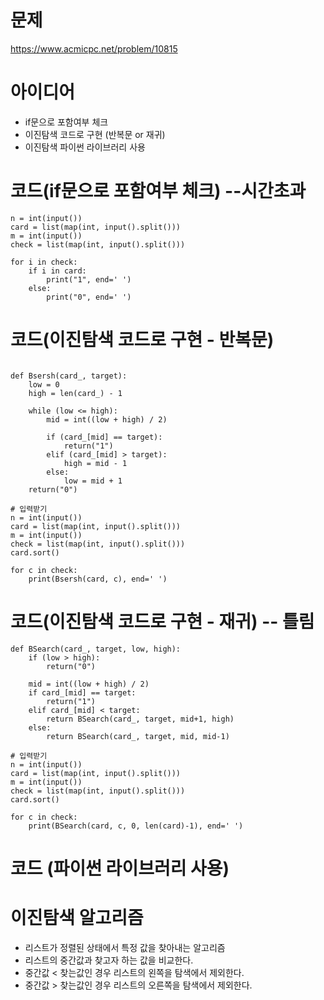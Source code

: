# 문제
https://www.acmicpc.net/problem/10815

###

# 아이디어
- if문으로 포함여부 체크
- 이진탐색 코드로 구현 (반복문 or 재귀)
- 이진탐색 파이썬 라이브러리 사용

### 

# 코드(if문으로 포함여부 체크) --시간초과
```{python}
n = int(input())
card = list(map(int, input().split()))
m = int(input())
check = list(map(int, input().split()))

for i in check:
    if i in card:
        print("1", end=' ')
    else:
        print("0", end=' ')
```
###

# 코드(이진탐색 코드로 구현 - 반복문)
```{python}

def Bsersh(card_, target):
    low = 0
    high = len(card_) - 1

    while (low <= high):
        mid = int((low + high) / 2)

        if (card_[mid] == target):
            return("1")
        elif (card_[mid] > target):
            high = mid - 1
        else:
            low = mid + 1
    return("0")

# 입력받기
n = int(input())
card = list(map(int, input().split()))
m = int(input())
check = list(map(int, input().split()))
card.sort()

for c in check:
    print(Bsersh(card, c), end=' ')

```
###

# 코드(이진탐색 코드로 구현 - 재귀) -- 틀림
```
def BSearch(card_, target, low, high):
    if (low > high):
        return("0")

    mid = int((low + high) / 2)
    if card_[mid] == target:
        return("1")
    elif card_[mid] < target:
        return BSearch(card_, target, mid+1, high)
    else:
        return BSearch(card_, target, mid, mid-1)

# 입력받기
n = int(input())
card = list(map(int, input().split()))
m = int(input())
check = list(map(int, input().split()))
card.sort()

for c in check:
    print(BSearch(card, c, 0, len(card)-1), end=' ')
```
# 코드 (파이썬 라이브러리 사용)



### 

# 이진탐색 알고리즘
- 리스트가 정렬된 상태에서 특정 값을 찾아내는 알고리즘
- 리스트의 중간값과 찾고자 하는 값을 비교한다.
- 중간값 < 찾는값인 경우 리스트의 왼쪽을 탐색에서 제외한다.
- 중간값 > 찾는값인 경우 리스트의 오른쪽을 탐색에서 제외한다.
